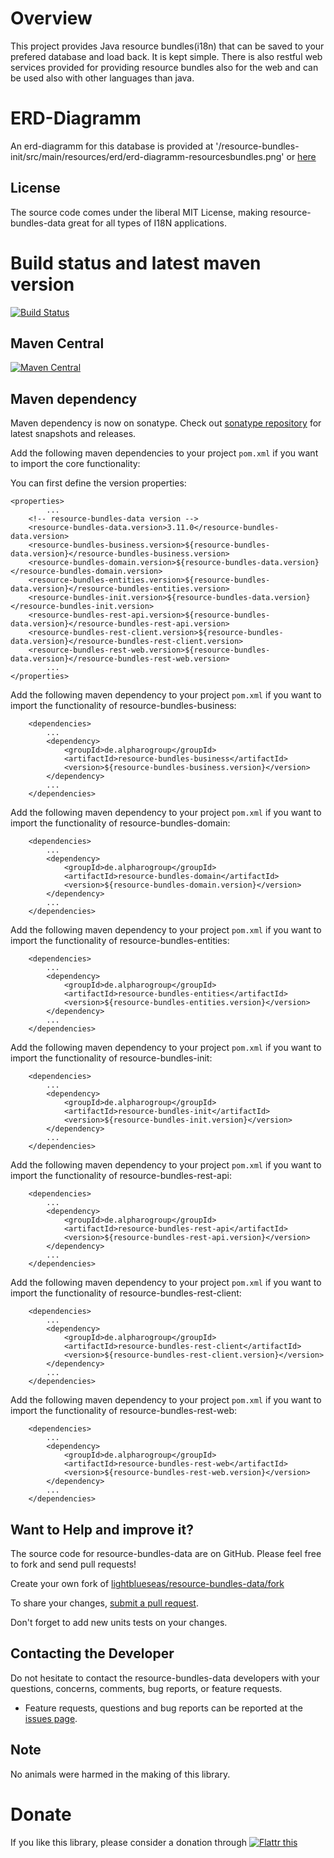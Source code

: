 # Overview

This project provides Java resource bundles(i18n) that can be saved to your prefered database and load back. It is kept simple. There is also restful web services provided for providing resource bundles also for the web and can be used also with other languages than java.

# ERD-Diagramm

An erd-diagramm for this database is provided at '/resource-bundles-init/src/main/resources/erd/erd-diagramm-resourcesbundles.png' or [here](https://cloud.githubusercontent.com/assets/1822320/24324278/d6d0cc90-1183-11e7-9417-11473d57913d.png)

## License

The source code comes under the liberal MIT License, making resource-bundles-data great for all types of I18N applications.

# Build status and latest maven version
[![Build Status](https://travis-ci.org/lightblueseas/resource-bundles-data.svg?branch=master)](https://travis-ci.org/lightblueseas/resource-bundles-data)

## Maven Central

[![Maven Central](https://maven-badges.herokuapp.com/maven-central/de.alpharogroup/resource-bundles-data/badge.svg)](https://maven-badges.herokuapp.com/maven-central/de.alpharogroup/resource-bundles-data)

## Maven dependency

Maven dependency is now on sonatype.
Check out [sonatype repository](https://oss.sonatype.org/index.html#nexus-search;gav~de.alpharogroup~resource-bundles-data~~~) for latest snapshots and releases.

Add the following maven dependencies to your project `pom.xml` if you want to import the core functionality:

You can first define the version properties:

	<properties>
			...
		<!-- resource-bundles-data version -->
		<resource-bundles-data.version>3.11.0</resource-bundles-data.version>
		<resource-bundles-business.version>${resource-bundles-data.version}</resource-bundles-business.version>
		<resource-bundles-domain.version>${resource-bundles-data.version}</resource-bundles-domain.version>
		<resource-bundles-entities.version>${resource-bundles-data.version}</resource-bundles-entities.version>
		<resource-bundles-init.version>${resource-bundles-data.version}</resource-bundles-init.version>
		<resource-bundles-rest-api.version>${resource-bundles-data.version}</resource-bundles-rest-api.version>
		<resource-bundles-rest-client.version>${resource-bundles-data.version}</resource-bundles-rest-client.version>
		<resource-bundles-rest-web.version>${resource-bundles-data.version}</resource-bundles-rest-web.version>
			...
	</properties>

Add the following maven dependency to your project `pom.xml` if you want to import the functionality of resource-bundles-business:

		<dependencies>
			...
			<dependency>
				<groupId>de.alpharogroup</groupId>
				<artifactId>resource-bundles-business</artifactId>
				<version>${resource-bundles-business.version}</version>
			</dependency>
			...
		</dependencies>

Add the following maven dependency to your project `pom.xml` if you want to import the functionality of resource-bundles-domain:

		<dependencies>
			...
			<dependency>
				<groupId>de.alpharogroup</groupId>
				<artifactId>resource-bundles-domain</artifactId>
				<version>${resource-bundles-domain.version}</version>
			</dependency>
			...
		</dependencies>

Add the following maven dependency to your project `pom.xml` if you want to import the functionality of resource-bundles-entities:

		<dependencies>
			...
			<dependency>
				<groupId>de.alpharogroup</groupId>
				<artifactId>resource-bundles-entities</artifactId>
				<version>${resource-bundles-entities.version}</version>
			</dependency>
			...
		</dependencies>

Add the following maven dependency to your project `pom.xml` if you want to import the functionality of resource-bundles-init:

		<dependencies>
			...
			<dependency>
				<groupId>de.alpharogroup</groupId>
				<artifactId>resource-bundles-init</artifactId>
				<version>${resource-bundles-init.version}</version>
			</dependency>
			...
		</dependencies>

Add the following maven dependency to your project `pom.xml` if you want to import the functionality of resource-bundles-rest-api:

		<dependencies>
			...
			<dependency>
				<groupId>de.alpharogroup</groupId>
				<artifactId>resource-bundles-rest-api</artifactId>
				<version>${resource-bundles-rest-api.version}</version>
			</dependency>
			...
		</dependencies>

Add the following maven dependency to your project `pom.xml` if you want to import the functionality of resource-bundles-rest-client:

		<dependencies>
			...
			<dependency>
				<groupId>de.alpharogroup</groupId>
				<artifactId>resource-bundles-rest-client</artifactId>
				<version>${resource-bundles-rest-client.version}</version>
			</dependency>
			...
		</dependencies>

Add the following maven dependency to your project `pom.xml` if you want to import the functionality of resource-bundles-rest-web:

		<dependencies>
			...
			<dependency>
				<groupId>de.alpharogroup</groupId>
				<artifactId>resource-bundles-rest-web</artifactId>
				<version>${resource-bundles-rest-web.version}</version>
			</dependency>
			...
		</dependencies>

## Want to Help and improve it? ###

The source code for resource-bundles-data are on GitHub. Please feel free to fork and send pull requests!

Create your own fork of [lightblueseas/resource-bundles-data/fork](https://github.com/lightblueseas/resource-bundles-data/fork)

To share your changes, [submit a pull request](https://github.com/lightblueseas/resource-bundles-data/pull/new/master).

Don't forget to add new units tests on your changes.

## Contacting the Developer

Do not hesitate to contact the resource-bundles-data developers with your questions, concerns, comments, bug reports, or feature requests.
- Feature requests, questions and bug reports can be reported at the [issues page](https://github.com/lightblueseas/resource-bundles-data/issues).

## Note

No animals were harmed in the making of this library.

# Donate

If you like this library, please consider a donation through 
<a href="https://flattr.com/submit/auto?fid=r7vp62&url=https%3A%2F%2Fgithub.com%2Flightblueseas%2Fresource-bundles-data" target="_blank">
<img src="http://button.flattr.com/flattr-badge-large.png" alt="Flattr this" title="Flattr this" border="0">
</a>

